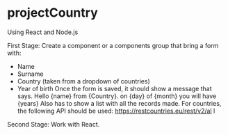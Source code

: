 # projectCountry
Using React and Node.js

First Stage:
Create a component or a components group that bring a form with:
- Name
- Surname
- Country (taken from a dropdown of countries)
- Year of birth
Once the form is saved, it should show a message that says.
Hello {name} from {Country}. on {day} of {month} you will have {years}
Also has to show a list with all the records made.
For countries, the following API should be used: https://restcountries.eu/rest/v2/al l

Second Stage: Work with React.
